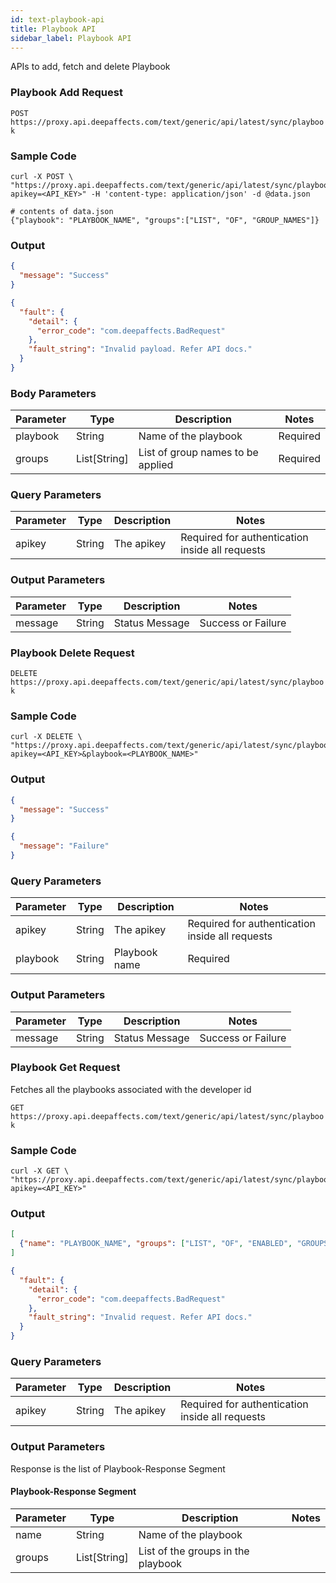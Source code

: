 ```yaml
---
id: text-playbook-api
title: Playbook API
sidebar_label: Playbook API
---
```


APIs to add, fetch and delete Playbook


### Playbook Add Request

`POST https://proxy.api.deepaffects.com/text/generic/api/latest/sync/playbook`

### Sample Code

<!--DOCUSAURUS_CODE_TABS-->
<!--Shell-->
```shell
curl -X POST \
"https://proxy.api.deepaffects.com/text/generic/api/latest/sync/playbook?apikey=<API_KEY>" -H 'content-type: application/json' -d @data.json

# contents of data.json
{"playbook": "PLAYBOOK_NAME", "groups":["LIST", "OF", "GROUP_NAMES"]}
```

<!--END_DOCUSAURUS_CODE_TABS-->

### Output

<!--DOCUSAURUS_CODE_TABS-->
<!--Success-->
```json
{
  "message": "Success"
}
```
<!--Failure-->

```json
{
  "fault": {
    "detail": {
      "error_code": "com.deepaffects.BadRequest"
    }, 
    "fault_string": "Invalid payload. Refer API docs."
  }
}
```
<!--END_DOCUSAURUS_CODE_TABS-->


### Body Parameters

| Parameter  | Type         | Description                       | Notes    |
| ---------- | ------------ | --------------------------------- | -------- |
| playbook   | String       | Name of the playbook              | Required |
| groups     | List[String] | List of group names to be applied | Required |

### Query Parameters

| Parameter | Type   | Description | Notes                                           |
| --------- | ------ | ----------- | ----------------------------------------------- |
| apikey    | String | The apikey  | Required for authentication inside all requests |

### Output Parameters

| Parameter | Type   | Description         | Notes              |
| --------- | ------ | ------------------- | ------------------ |
| message   | String | Status Message      | Success or Failure |


### Playbook Delete Request

`DELETE https://proxy.api.deepaffects.com/text/generic/api/latest/sync/playbook`

### Sample Code

<!--DOCUSAURUS_CODE_TABS-->
<!--Shell-->
```shell
curl -X DELETE \
"https://proxy.api.deepaffects.com/text/generic/api/latest/sync/playbook?apikey=<API_KEY>&playbook=<PLAYBOOK_NAME>"
```

<!--END_DOCUSAURUS_CODE_TABS-->

### Output

<!--DOCUSAURUS_CODE_TABS-->
<!--Success-->
```json
{
  "message": "Success"
}
```
<!--Failure-->

```json
{
  "message": "Failure"
}
```
<!--END_DOCUSAURUS_CODE_TABS-->

### Query Parameters

| Parameter | Type   | Description    | Notes                                           |
| --------- | ------ | -------------- | ----------------------------------------------- |
| apikey    | String | The apikey     | Required for authentication inside all requests |
| playbook  | String | Playbook name  | Required                                        |

### Output Parameters

| Parameter | Type   | Description         | Notes              |
| --------- | ------ | ------------------- | ------------------ |
| message   | String | Status Message      | Success or Failure |


### Playbook Get Request

Fetches all the playbooks associated with the developer id

`GET https://proxy.api.deepaffects.com/text/generic/api/latest/sync/playbook`

### Sample Code

<!--DOCUSAURUS_CODE_TABS-->
<!--Shell-->
```shell
curl -X GET \
"https://proxy.api.deepaffects.com/text/generic/api/latest/sync/playbook?apikey=<API_KEY>"
```

<!--END_DOCUSAURUS_CODE_TABS-->

### Output

<!--DOCUSAURUS_CODE_TABS-->
<!--Success-->
```json
[
  {"name": "PLAYBOOK_NAME", "groups": ["LIST", "OF", "ENABLED", "GROUPS"]}
]
```
<!--Failure-->

```json
{
  "fault": {
    "detail": {
      "error_code": "com.deepaffects.BadRequest"
    }, 
    "fault_string": "Invalid request. Refer API docs."
  }
}
```
<!--END_DOCUSAURUS_CODE_TABS-->

### Query Parameters

| Parameter | Type   | Description | Notes                                           |
| --------- | ------ | ----------- | ----------------------------------------------- |
| apikey    | String | The apikey  | Required for authentication inside all requests |

### Output Parameters
Response is the list of Playbook-Response Segment

#### Playbook-Response Segment
| Parameter | Type         | Description                        | Notes |
| --------- | ------------ | ---------------------------------- | ----- |
| name      | String       | Name of the playbook               |       |
| groups    | List[String] | List of the groups in the playbook |       |

